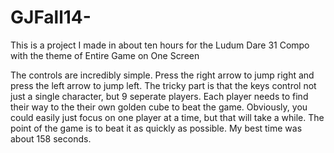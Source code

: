 GJFall14-
=========
This is a project I made in about ten hours for the Ludum Dare 31 Compo with the theme of Entire Game on One Screen

The controls are incredibly simple.  Press the right arrow to jump right and press the left arrow to jump left.
The tricky part is that the keys control not just a single character, but 9 seperate players.
Each player needs to find their way to the their own golden cube to beat the game.
Obviously, you could easily just focus on one player at a time, but that will take a while.
The point of the game is to beat it as quickly as possible.
My best time was about 158 seconds.
